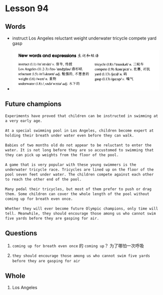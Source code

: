 # Lesson 94

## Words

- instruct Los Angeles reluctant weight underwater tricycle compete yard gasp

- ![Words](../../../Images/Part2/10/words-94.png)

## Future champions

```
Experiments have proved that children can be instructed in swimming at a very early age.

At a special swimming pool in Los Angeles, children become expert at holding their breath under water even before they can walk.

Babies of two months old do not appear to be reluctant to enter the water. It is not long before they are so accustomed to swimming that they can pick up weights from the floor of the pool.

A game that is very popular with these young swimmers is the underwater tricycle race. Tricycles are lined up on the floor of the pool seven feet under water. The children compete against each other to reach the other end of the pool.

Many pedal their tricycles, but most of them prefer to push or drag them. Some children can cover the whole length of the pool without coming up for breath even once.

Whether they will ever become future Olympic champions, only time will tell. Meanwhile, they should encourage those among us who cannot swim five yards before they are gasping for air.
```

## Questions

1. `coming up for breath even once` 的 `coming up`？ 为了哪怕一次呼吸

2. `they should encourage those among us who cannot swim five yards before they are gasping for air`

## Whole

1. Los Angeles
